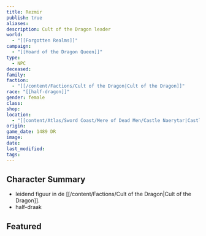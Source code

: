 ```yaml
---
title: Rezmir
publish: true
aliases: 
description: Cult of the Dragon leader
world:
  - "[[Forgotten Realms]]"
campaign:
  - "[[Hoard of the Dragon Queen]]"
type:
  - NPC
deceased: 
family: 
faction:
  - "[[/content/Factions/Cult of the Dragon|Cult of the Dragon]]"
race: "[[half-dragon]]"
gender: female
class: 
shop: 
location:
  - "[[content/Atlas/Sword Coast/Mere of Dead Men/Castle Naerytar|Castle Naerytar]]"
origin: 
game_date: 1489 DR
image: 
date: 
last_modified: 
tags: 
---
```

## Character Summary
- leidend figuur in de [[/content/Factions/Cult of the Dragon|Cult of the Dragon]].
- half-draak

## Featured


